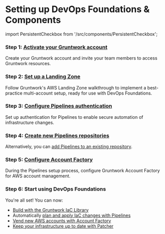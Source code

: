 # Setting up DevOps Foundations & Components
import PersistentCheckbox from '/src/components/PersistentCheckbox';

### Step 1: [Activate your Gruntwork account](/2.0/docs/overview/getting-started/create-account)

Create your Gruntwork account and invite your team members to access Gruntwork resources.

<PersistentCheckbox id="install-df-1" label="Gruntwork Account Ready" />

### Step 2: [Set up a Landing Zone](/2.0/docs/pipelines/installation/prerequisites/awslandingzone)

Follow Gruntwork's AWS Landing Zone walkthrough to implement a best-practice multi-account setup, ready for use with DevOps Foundations.

<PersistentCheckbox id="install-df-2" label="AWS Landing Zone Ready" />

### Step 3: [Configure Pipelines authentication](/2.0/docs/pipelines/installation/authoverview)

Set up authentication for Pipelines to enable secure automation of infrastructure changes.

<PersistentCheckbox id="install-df-3" label="Pipelines Auth Configured" />

### Step 4: [Create new Pipelines repositories](/2.0/docs/pipelines/installation/addingnewrepo)

Alternatively, you can [add Pipelines to an existing repository](/2.0/docs/pipelines/installation/addingexistingrepo).

<PersistentCheckbox id="install-df-4" label="Pipelines Repositories Ready" />

### Step 5: [Configure Account Factory](/2.0/reference/accountfactory/configurations)

During the Pipelines setup process, configure Gruntwork Account Factory for AWS account management.

<PersistentCheckbox id="install-df-5" label="Account Factory Configured" />

### Step 6: Start using DevOps Foundations

You're all set! You can now:
- [Build with the Gruntwork IaC Library](/2.0/docs/library/tutorials/deploying-your-first-gruntwork-module)
- Automatically [plan and apply IaC changes with Pipelines](/2.0/docs/pipelines/guides/running-plan-apply)
- [Vend new AWS accounts with Account Factory](/2.0/docs/accountfactory/guides/vend-aws-account)
- [Keep your infrastructure up to date with Patcher](/2.0/docs/patcher/concepts/)
